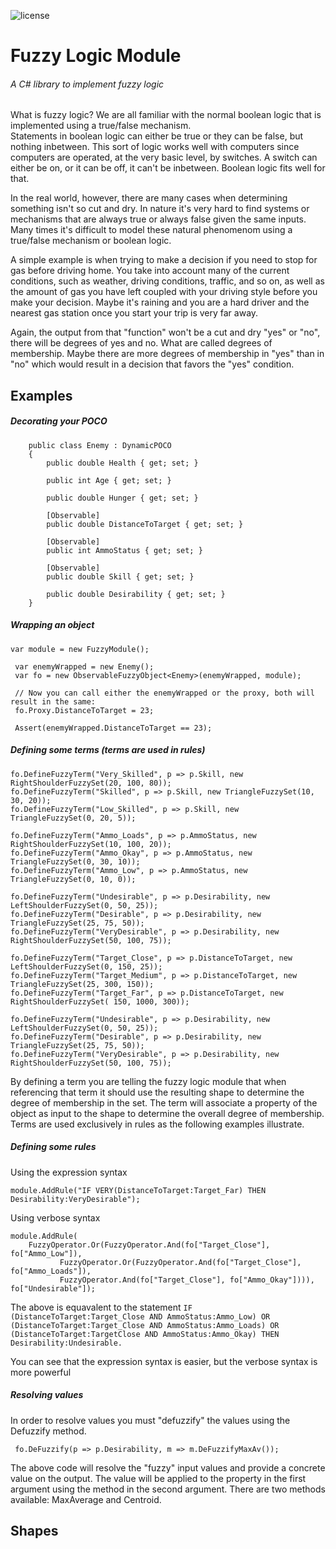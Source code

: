 ![license](https://img.shields.io/npm/l/ngclipboard.svg)

# Fuzzy Logic Module
###### A C# library to implement fuzzy logic

What is fuzzy logic?  We are all familiar with the normal boolean logic that is implemented using a true/false mechanism.  
Statements in boolean logic can either be true or they can be false, but nothing inbetween.  This sort of logic works well with 
computers since computers are operated, at the very basic level, by switches.  A switch can either be on, or it can be off, it can't 
be inbetween.  Boolean logic fits well for that.

In the real world, however, there are many cases when determining something isn't so cut and dry.  In nature it's very hard to find 
systems or mechanisms that are always true or always false given the same inputs.  Many times it's difficult to model these natural 
phenomenom using a true/false mechanism or boolean logic.  

A simple example is when trying to make a decision if you need to stop for gas before driving home.  You take into account many of 
the current conditions, such as weather, driving conditions, traffic, and so on, as well as the amount of gas you have left coupled 
with your driving style before you make your decision.  Maybe it's raining and you are a hard driver and the nearest gas station once 
you start your trip is very far away.  

Again, the output from that "function" won't be a cut and dry "yes" or "no", there will be degrees of yes and no.  What are called 
degrees of membership.  Maybe there are more degrees of membership in "yes" than in "no" which would result in a decision that favors 
the "yes" condition.

## Examples

##### Decorating your POCO
```
    public class Enemy : DynamicPOCO
    {
        public double Health { get; set; }

        public int Age { get; set; }
        
        public double Hunger { get; set; }

        [Observable]
        public double DistanceToTarget { get; set; }

        [Observable]
        public int AmmoStatus { get; set; }

        [Observable]
        public double Skill { get; set; }

        public double Desirability { get; set; }
    }
```

##### Wrapping an object
```
var module = new FuzzyModule();

 var enemyWrapped = new Enemy();
 var fo = new ObservableFuzzyObject<Enemy>(enemyWrapped, module);

 // Now you can call either the enemyWrapped or the proxy, both will result in the same:
 fo.Proxy.DistanceToTarget = 23;

 Assert(enemyWrapped.DistanceToTarget == 23);
```

##### Defining some terms (terms are used in rules)
```
fo.DefineFuzzyTerm("Very_Skilled", p => p.Skill, new RightShoulderFuzzySet(20, 100, 80));
fo.DefineFuzzyTerm("Skilled", p => p.Skill, new TriangleFuzzySet(10, 30, 20));
fo.DefineFuzzyTerm("Low_Skilled", p => p.Skill, new TriangleFuzzySet(0, 20, 5));

fo.DefineFuzzyTerm("Ammo_Loads", p => p.AmmoStatus, new RightShoulderFuzzySet(10, 100, 20));
fo.DefineFuzzyTerm("Ammo_Okay", p => p.AmmoStatus, new TriangleFuzzySet(0, 30, 10));
fo.DefineFuzzyTerm("Ammo_Low", p => p.AmmoStatus, new TriangleFuzzySet(0, 10, 0));

fo.DefineFuzzyTerm("Undesirable", p => p.Desirability, new LeftShoulderFuzzySet(0, 50, 25));
fo.DefineFuzzyTerm("Desirable", p => p.Desirability, new TriangleFuzzySet(25, 75, 50));
fo.DefineFuzzyTerm("VeryDesirable", p => p.Desirability, new RightShoulderFuzzySet(50, 100, 75));

fo.DefineFuzzyTerm("Target_Close", p => p.DistanceToTarget, new LeftShoulderFuzzySet(0, 150, 25));
fo.DefineFuzzyTerm("Target_Medium", p => p.DistanceToTarget, new TriangleFuzzySet(25, 300, 150));
fo.DefineFuzzyTerm("Target_Far", p => p.DistanceToTarget, new RightShoulderFuzzySet( 150, 1000, 300));

fo.DefineFuzzyTerm("Undesirable", p => p.Desirability, new LeftShoulderFuzzySet(0, 50, 25));
fo.DefineFuzzyTerm("Desirable", p => p.Desirability, new TriangleFuzzySet(25, 75, 50));
fo.DefineFuzzyTerm("VeryDesirable", p => p.Desirability, new RightShoulderFuzzySet(50, 100, 75));

```
By defining a term you are telling the fuzzy logic module that when referencing that term it should use the resulting shape to determine the degree of membership in the set.  The term will associate a property of the object as input to the shape to determine the overall degree of membership.  Terms are used exclusively in rules as the following examples illustrate.

##### Defining some rules

Using the expression syntax
```
module.AddRule("IF VERY(DistanceToTarget:Target_Far) THEN Desirability:VeryDesirable");
```

Using verbose syntax
```
module.AddRule(
    FuzzyOperator.Or(FuzzyOperator.And(fo["Target_Close"], fo["Ammo_Low"]),
           FuzzyOperator.Or(FuzzyOperator.And(fo["Target_Close"], fo["Ammo_Loads"]),
           FuzzyOperator.And(fo["Target_Close"], fo["Ammo_Okay"]))), fo["Undesirable"]);

```
The above is equavalent to the statement ```IF (DistanceToTarget:Target_Close AND AmmoStatus:Ammo_Low) OR (DistanceToTarget:Target_Close AND AmmoStatus:Ammo_Loads) OR (DistanceToTarget:TargetClose AND AmmoStatus:Ammo_Okay) THEN Desirability:Undesirable.```

You can see that the expression syntax is easier, but the verbose syntax is more powerful

##### Resolving values
In order to resolve values you must "defuzzify" the values using the Defuzzify method.

```
 fo.DeFuzzify(p => p.Desirability, m => m.DeFuzzifyMaxAv());
 ```
 The above code will resolve the "fuzzy" input values and provide a concrete value on the output.  The value will be applied to the property in the first argument using the method in the second argument.  There are two methods available: MaxAverage and Centroid.
 
## Shapes

